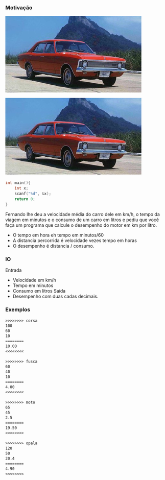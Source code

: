 
### Motivação

![carro](https://raw.githubusercontent.com/qxcodefup/assets/master/carro.jpg)

![carro local](carro.jpg)

```c
int main(){
    int x;
    scanf("%d", &x);
    return 0;
}
```
Fernando lhe deu a velocidade média do carro dele em km/h, o tempo da viagem em minutos e o consumo de um carro em litros e pediu que você faça um programa que calcule o desempenho do motor em km por litro.

- O tempo em hora eh tempo em minutos/60
- A distancia percorrida é velocidade vezes tempo em horas
- O desempenho é distancia / consumo.

### IO

Entrada
- Velocidade em km/h
- Tempo em minutos
- Consumo em litros
Saída
- Desempenho com duas cadas decimais.

### Exemplos

```
>>>>>>>> corsa
100
60
10
========
10.00
<<<<<<<<

>>>>>>>> fusca
60
40
10
========
4.00
<<<<<<<<

>>>>>>>> moto
65
45
2.5
========
19.50
<<<<<<<<

>>>>>>>> opala
120
50
20.4
========
4.90
<<<<<<<<

```